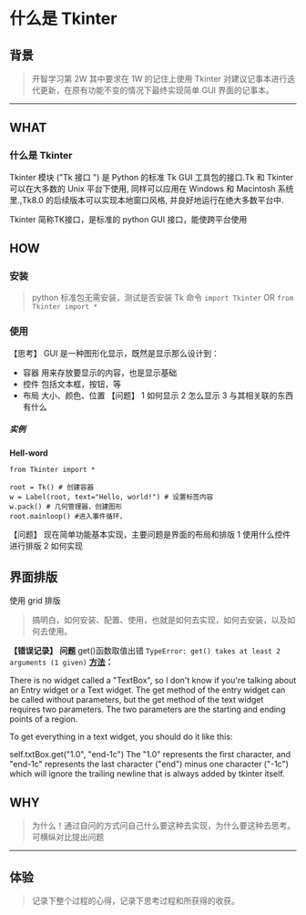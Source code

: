 # 什么是 Tkinter

## 背景 
> 开智学习第 2W 其中要求在 1W 的记住上使用 Tkinter 对建议记事本进行迭代更新，在原有功能不变的情况下最终实现简单 GUI 界面的记事本。

----------

## WHAT
### 什么是 Tkinter
Tkinter 模块 ("Tk 接口 ") 是 Python 的标准 Tk GUI 工具包的接口.Tk 和 Tkinter 可以在大多数的 Unix 平台下使用, 同样可以应用在 Windows 和 Macintosh 系统里.,Tk8.0 的后续版本可以实现本地窗口风格, 并良好地运行在绝大多数平台中. 

Tkinter 简称TK接口，是标准的 python GUI 接口，能使跨平台使用

## HOW
### 安装
> python 标准包无需安装，测试是否安装 Tk 命令
`import Tkinter`
OR
`from Tkinter import *`

### 使用
【思考】
GUI 是一种图形化显示，既然是显示那么设计到：
- 容器 	用来存放要显示的内容，也是显示基础
- 控件    包括文本框，按钮，等
- 布局    大小、颜色、位置
【问题】
1 如何显示
2 怎么显示
3 与其相关联的东西有什么

##### 实例
**Hell-word**
```
from Tkinter import *

root = Tk() # 创建容器
w = Label(root, text="Hello, world!") # 设置标签内容
w.pack() # 几何管理器，创建图形
root.mainloop() #进入事件循环，
```

【问题】
现在简单功能基本实现，主要问题是界面的布局和排版
1 使用什么控件进行排版
2 如何实现

## 界面排版
使用 grid 排版


> 搞明白，如何安装、配置、使用，也就是如何去实现，如何去安装，以及如何去使用。



**【错误记录】**
**问题**
get()函数取值出错
`TypeError: get() takes at least 2 arguments (1 given)`
**[方法](http://stackoverflow.com/questions/25010018/type-error-get-takes-at-least-2-arguments-1-given)：**

There is no widget called a "TextBox", so I don't know if you're talking about an Entry widget or a Text widget. The get method of the entry widget can be called without parameters, but the get method of the text widget requires two parameters. The two parameters are the starting and ending points of a region.

To get everything in a text widget, you should do it like this:

self.txtBox.get("1.0", "end-1c")
The "1.0" represents the first character, and "end-1c" represents the last character ("end") minus one character ("-1c") which will ignore the trailing newline that is always added by tkinter itself.

## WHY
> 为什么！通过自问的方式问自己什么要这种去实现，为什么要这种去思考。可横纵对比提出问题

----------

## 体验
> 记录下整个过程的心得，记录下思考过程和所获得的收获。